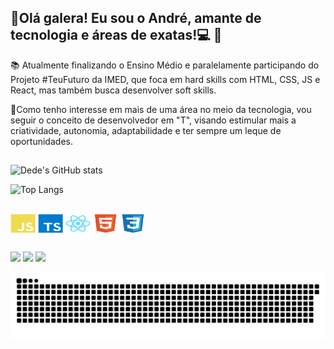 ## 🙋Olá galera! Eu sou o André, amante de tecnologia e áreas de exatas!💻 🔢

📚 Atualmente finalizando o Ensino Médio e paralelamente participando do Projeto #TeuFuturo da IMED, que foca em hard skills com HTML, CSS, JS e React, mas também busca desenvolver soft skills.

🚀Como tenho interesse em mais de uma área no meio da tecnologia, vou seguir o conceito de desenvolvedor em "T", visando estimular mais a criatividade, autonomia, adaptabilidade e ter sempre um leque de oportunidades.
##

![Dede's GitHub stats](https://github-readme-stats.vercel.app/api?username=dedecanton&show_icons=true&theme=dracula)

![Top Langs](https://github-readme-stats.vercel.app/api/top-langs/?username=dedecanton&theme=dracula&layout=compact)



<div style="display: inline_block"><br>
  <img align="center" alt="Dede-Js" height="30" width="40" src="https://raw.githubusercontent.com/devicons/devicon/master/icons/javascript/javascript-plain.svg">
  <img align="center" alt="Dede-Ts" height="30" width="40" src="https://raw.githubusercontent.com/devicons/devicon/master/icons/typescript/typescript-plain.svg">
  <img align="center" alt="Dede-React" height="30" width="40" src="https://raw.githubusercontent.com/devicons/devicon/master/icons/react/react-original.svg">
  <img align="center" alt="Dede-HTML" height="30" width="40" src="https://raw.githubusercontent.com/devicons/devicon/master/icons/html5/html5-original.svg">
  <img align="center" alt="Dede-CSS" height="30" width="40" src="https://raw.githubusercontent.com/devicons/devicon/master/icons/css3/css3-original.svg">
</div>
  
##
  
<div>
<a href="https://instagram.com/dede_canton" target="_blank"><img src="https://img.shields.io/badge/-Instagram-%23E4405F?style=for-the-badge&logo=instagram&logoColor=white" target="_blank"></a>
<a href = "mailto:andrecanton18@gmail.com"><img src="https://img.shields.io/badge/-Gmail-%23333?style=for-the-badge&logo=gmail&logoColor=white" target="_blank"></a>
<a href="https://www.linkedin.com/in/andre-canton" target="_blank"><img src="https://img.shields.io/badge/-LinkedIn-%230077B5?style=for-the-badge&logo=linkedin&logoColor=white" target="_blank"></a> 

</div>
  
  ![Snake animation](https://github.com/dedecanton/dedecanton/blob/output/github-contribution-grid-snake.svg)

